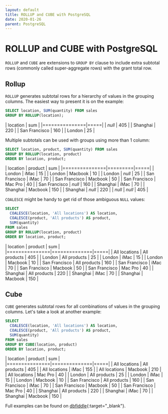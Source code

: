 ```yaml
---
layout: default
title: ROLLUP and CUBE with PostgreSQL
date: 2020-01-26
parent: PostgreSQL
---
```


# ROLLUP and CUBE with PostgreSQL

`ROLLUP` and `CUBE` are extensions to `GROUP BY` clause to include extra subtotal rows (commonly called super-aggregate rows) with the grant total row.

## Rollup

`ROLLUP` generates subtotal rows for a hierarchy of values in the grouping columns. The easiest way to present it is on the example:

```sql
SELECT location, SUM(quantity) FROM sales
GROUP BY ROLLUP(location);
```

| location      | sum |
|===============|=====|
| *null*        | 405 |
| Shanghai      | 220 |
| San Francisco | 160 |
| London        | 25  |

Multiple subtotals can be used with groups using more than 1 column:

```sql
SELECT location, product, SUM(quantity) FROM sales
GROUP BY ROLLUP(location, product)
ORDER BY location, product;
```

| location      | product | sum |
|===============|=========|=====|
| London        | iMac    | 15  |
| London        | Macbook | 10  |
| London        | *null*  | 25  |
| San Francisco | iMac    | 70  |
| San Francisco | Macbook | 50  |
| San Francisco | Mac Pro | 40  |
| San Francisco | *null*  | 160 |
| Shanghai      | iMac    | 70  |
| Shanghai      | Macbook | 150 |
| Shanghai      | *null*  | 220 |
| *null*        | *null*  | 405 |

`COALESCE` might be handy to get rid of those ambiguous `NULL` values:

```sql
SELECT
  COALESCE(location, 'All locations') AS location,
  COALESCE(product, 'All products') AS product,
  SUM(quantity)
FROM sales
GROUP BY ROLLUP(location, product)
ORDER BY location, product;
```

| location      | product      | sum |
|===============|==============|=====|
| All locations | All products | 405 |
| London        | All products | 25  |
| London        | iMac         | 15  |
| London        | Macbook      | 10  |
| San Francisco | All products | 160 |
| San Francisco | iMac         | 70  |
| San Francisco | Macbook      | 50  |
| San Francisco | Mac Pro      | 40  |
| Shanghai      | All products | 220 |
| Shanghai      | iMac         | 70  |
| Shanghai      | Macbook      | 150 |

## Cube

`CUBE` generates subtotal rows for all combinations of values in the grouping columns. Let's take a look at another example:

```sql
SELECT
  COALESCE(location, 'All locations') AS location,
  COALESCE(product, 'All products') AS product,
  SUM(quantity)
FROM sales
GROUP BY CUBE(location, product)
ORDER BY location, product;
```

| location      | product      | sum |
|===============|==============|=====|
| All locations | All products | 405 |
| All locations | iMac         | 155 |
| All locations | Macbook      | 210 |
| All locations | Mac Pro      | 40  |
| London        | All products | 25  |
| London        | iMac         | 15  |
| London        | Macbook      | 10  |
| San Francisco | All products | 160 |
| San Francisco | iMac         | 70  |
| San Francisco | Macbook      | 50  |
| San Francisco | Mac Pro      | 40  |
| Shanghai      | All products | 220 |
| Shanghai      | iMac         | 70  |
| Shanghai      | Macbook      | 150 |

Full examples can be found on [dbfiddle](https://dbfiddle.uk/?rdbms=postgres_11&fiddle=8b8cc5af6b10dd07c13db65945ee7c7a){:target="_blank"}.
